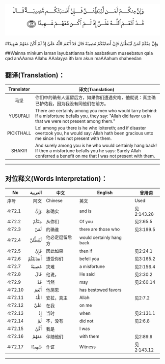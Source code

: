 ![004:072](images/004_072.gif)

#وَإِنَّ مِنْكُمْ لَمَنْ لَيُبَطِّئَنَّ فَإِنْ أَصَابَتْكُمْ مُصِيبَةٌ قَالَ قَدْ أَنْعَمَ اللَّهُ عَلَيَّ إِذْ لَمْ أَكُنْ مَعَهُمْ شَهِيدًا 

##Wainna minkum laman layubattianna fain asabatkum museebatun qala qad anAAama Allahu AAalayya ith lam akun maAAahum shaheedan 

## 翻译(Translation)：

| Translator | 译文(Translation)                                            |
| :--------: | ------------------------------------------------------------ |
|    马坚    | 你们中的确有人逗留后方，如果你们遭遇灾难，他就说：真主确已护佑我，因为我没有同他们在前方。 |
|  YUSUFALI  | There are certainly among you men who would tarry behind: If a misfortune befalls you, they say: "Allah did favor us in that we were not present among them." |
| PICKTHALL  | Lo! among you there is he who loitereth; and if disaster overtook you, he would say: Allah hath been gracious unto me since I was not present with them. |
|   SHAKIR   | And surely among you is he who would certainly hang back! If then a misfortune befalls you he says: Surely Allah conferred a benefit on me that I was not present with them. |

---

## 对位释义(Words Interpretation)：

| No   | العربية | 中文    | English | 曾用词 |
| ---- | ------: | ------- | ------- | ------ |
| 序号 |    阿文 | Chinese | 英文    | Used   |
| 4:72.1  | وَإِنَّ     | 和确实         | and is                    | 见2:143.28 |
| 4:72.2  | مِنْكُمْ    | 从你们         | Of you                    | 见2:65.5   |
| 4:72.3  | لَمَنْ     | 的确谁         | there are those who       | 见3:199.5  |
| 4:72.4  | لَيُبَطِّئَنَّ  | 他必定逗留后方 | would certainly hang back |            |
| 4:72.5  | فَإِنْ     | 因此如果       | then if                   | 见2:24.1   |
| 4:72.6  | أَصَابَتْكُمْ | 遭受你们       | befell you                | 见3:165.2  |
| 4:72.7  | مُصِيبَةٌ   | 灾难           | a misfortune              | 见2:156.4  |
| 4:72.8  | قَالَ     | 他说，         | He said                   | 见2:30.2   |
| 4:72.9  | قَدْ      | 当然           | may                       | 见2:60.14  |
| 4:72.10 | أَنْعَمَ    | 他施恩         | has bestowed favors       |            |
| 4:72.11 | اللَّهُ    | 安拉，真主     | Allah                     | 见2:7.2 |
| 4:72.12 | عَلَيَّ     | 在我           | on me                     |            |
| 4:72.13 | إِذْ      | 当时           | when                      | 见2:131.1  |
| 4:72.14 | لَمْ      | 不，没有       | did not                   | 见2:6.8    |
| 4:72.15 | أَكُنْ     | 我是           | I was                     |            |
| 4:72.16 | مَعَهُمْ    | 伴随他们       | with them                 | 见2:89.9   |
| 4:72.17 | شَهِيدًا   | 作证           | Witness                   | 见2:143.12 |

---

